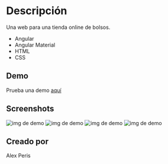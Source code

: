# Descripción

Una web para una tienda online de bolsos.

* Angular
* Angular Material
* HTML
* CSS


## Demo

Prueba una demo [aquí](https://tienda-bolsos-363d7.web.app/productos)

## Screenshots

![img de demo](https://i.imgur.com/AQjXMuQ.png)
![img de demo](https://i.imgur.com/AcBAryh.png)
![img de demo](https://i.imgur.com/F6X5Yz8.png)
![img de demo](https://i.imgur.com/jd4Aarm.png)


## Creado por

Alex Peris
